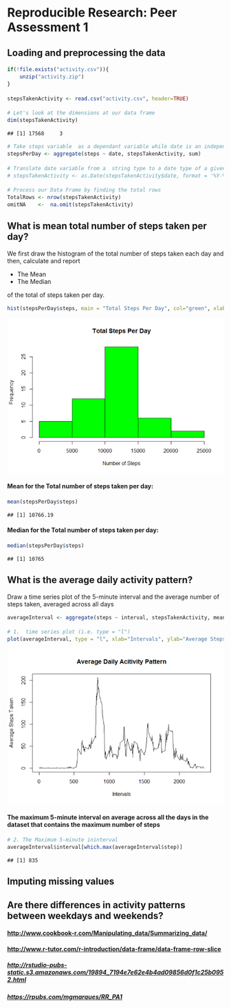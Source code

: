 # Reproducible Research: Peer Assessment 1

## Loading and preprocessing the data

```r
if(!file.exists("activity.csv")){
    unzip("activity.zip") 
}

stepsTakenActivity <- read.csv("activity.csv", header=TRUE)

# Let's look at the dimensions at our data frame
dim(stepsTakenActivity)
```

```
## [1] 17568     3
```

```r
# Take steps variable  as a dependant variable while date is an independane variable
stepsPerDay <- aggregate(steps ~ date, stepsTakenActivity, sum)

# Translate date variable from a  string type to a date type of a given format
# stepsTakenActivity <- as.Date(stepsTakenActivity$date, format = '%Y-%m-%d')

# Process our Data Frame by finding the total rows 
TotalRows <- nrow(stepsTakenActivity)
omitNA    <-  na.omit(stepsTakenActivity)
```

## What is mean total number of steps taken per day?
We first draw the histogram of the total number of steps taken each day and then,
calculate and report

*  The Mean
*  The Median

of the total of steps taken per day.


```r
hist(stepsPerDay$steps, main = "Total Steps Per Day", col="green", xlab="Number of Steps")
```

![](./PA1_template_files/figure-html/unnamed-chunk-2-1.png) 

####  Mean for the Total number of steps taken per day:

```r
mean(stepsPerDay$steps)
```

```
## [1] 10766.19
```

####  Median for the Total number of steps taken per day:

```r
median(stepsPerDay$steps)
```

```
## [1] 10765
```

## What is the average daily activity pattern?
Draw a time series plot of the 5-minute interval and the average number of steps taken, averaged across all days


```r
averageInterval <- aggregate(steps ~ interval, stepsTakenActivity, mean, na.rm=TRUE)

# 1.  time series plot (i.e. type = "l")
plot(averageInterval, type = "l", xlab="Intervals", ylab="Average Steps Taken", main="Average Daily Acitivity Pattern")
```

![](./PA1_template_files/figure-html/unnamed-chunk-5-1.png) 

#### The maximum 5-minute interval on average across all the days in the dataset that contains the maximum number of steps


```r
# 2. The Maximum 5-minute ininterval
averageInterval$interval[which.max(averageInterval$step)]
```

```
## [1] 835
```

## Imputing missing values



## Are there differences in activity patterns between weekdays and weekends?


#### http://www.cookbook-r.com/Manipulating_data/Summarizing_data/
#### http://www.r-tutor.com/r-introduction/data-frame/data-frame-row-slice
##### http://rstudio-pubs-static.s3.amazonaws.com/19894_7194e7e62e4b4ad09856d0f1c25b0952.html
##### https://rpubs.com/mgmarques/RR_PA1

